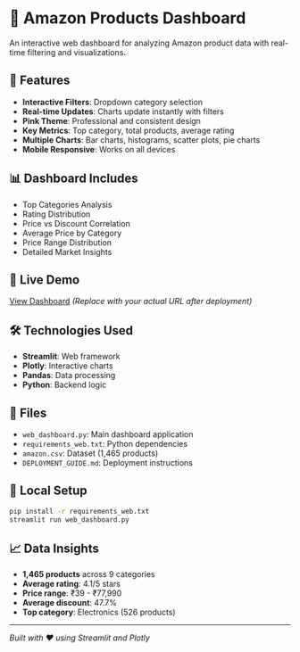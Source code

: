 # 🛒 Amazon Products Dashboard

An interactive web dashboard for analyzing Amazon product data with real-time filtering and visualizations.

## 🌟 Features
- **Interactive Filters**: Dropdown category selection
- **Real-time Updates**: Charts update instantly with filters
- **Pink Theme**: Professional and consistent design
- **Key Metrics**: Top category, total products, average rating
- **Multiple Charts**: Bar charts, histograms, scatter plots, pie charts
- **Mobile Responsive**: Works on all devices

## 📊 Dashboard Includes
- Top Categories Analysis
- Rating Distribution
- Price vs Discount Correlation
- Average Price by Category
- Price Range Distribution
- Detailed Market Insights

## 🚀 Live Demo
[View Dashboard](https://your-app-name.streamlit.app) *(Replace with your actual URL after deployment)*

## 🛠️ Technologies Used
- **Streamlit**: Web framework
- **Plotly**: Interactive charts
- **Pandas**: Data processing
- **Python**: Backend logic

## 📁 Files
- `web_dashboard.py`: Main dashboard application
- `requirements_web.txt`: Python dependencies
- `amazon.csv`: Dataset (1,465 products)
- `DEPLOYMENT_GUIDE.md`: Deployment instructions

## 🔧 Local Setup
```bash
pip install -r requirements_web.txt
streamlit run web_dashboard.py
```

## 📈 Data Insights
- **1,465 products** across 9 categories
- **Average rating**: 4.1/5 stars
- **Price range**: ₹39 - ₹77,990
- **Average discount**: 47.7%
- **Top category**: Electronics (526 products)

---
*Built with ❤️ using Streamlit and Plotly*
